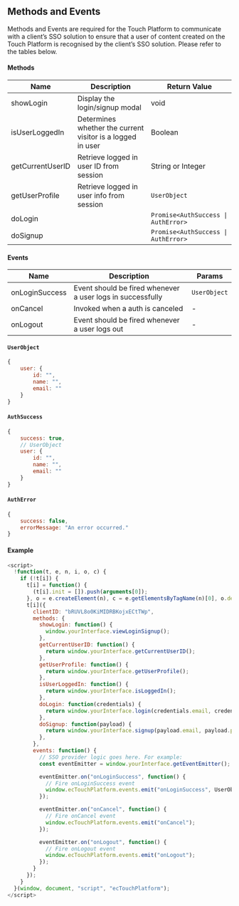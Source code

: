 ## Methods and Events ##

Methods and Events are required for the Touch Platform to communicate with a client’s SSO solution to ensure that a user of content created on the Touch Platform is recognised by the client’s SSO solution. Please refer to the tables below.

#### Methods ####

Name | Description | Return Value
------------ | ------------ | ------------
showLogin | Display the login/signup modal | void
isUserLoggedIn | Determines whether the current visitor is a logged in user | Boolean
getCurrentUserID | Retrieve logged in user ID from session | String or Integer
getUserProfile | Retrieve logged in user info from session | <code>UserObject</code>
doLogin | | <code>Promise<AuthSuccess &#124; AuthError></code>
doSignup | | <code>Promise<AuthSuccess &#124; AuthError></code>

#### Events #### 

Name | Description | Params
------------ | ------------- | -------------
onLoginSuccess | Event should be fired whenever a user logs in successfully | <code>UserObject</code>
onCancel | Invoked when a auth is canceled | -
onLogout | Event should be fired whenever a user logs out | -
    
#### <code>UserObject</code> ####

```javascript
{
    user: {
        id: "",
        name: "",
        email: ""
    }
}
```   

#### <code>AuthSuccess</code> ####

```javascript
{
    success: true,
    // UserObject
    user: {
        id: "",
        name: "",
        email: ""
    }
}
```  
 
#### <code>AuthError</code> ####

```javascript
{
    success: false,
    errorMessage: "An error occurred."
}
```     
    
#### Example ###

```javascript
<script>
  !function(t, e, n, i, o, c) {
    if (!t[i]) {
      t[i] = function() {
        (t[i].init = []).push(arguments[0]);
      }, o = e.createElement(n), c = e.getElementsByTagName(n)[0], o.defer = 1, o.async = 1, o.src = "https://widgets.touch.global/sdk/index.js", c.parentNode.insertBefore(o, c);
      t[i]({
        clientID: "bRUVL8o0KiMIDRBKojxECtTWp",
        methods: {
          showLogin: function() {
            window.yourInterface.viewLoginSignup();
          },
          getCurrentUserID: function() {
            return window.yourInterface.getCurrentUserID();
          },
          getUserProfile: function() {
            return window.yourInterface.getUserProfile();
          },
          isUserLoggedIn: function() {
            return window.yourInterface.isLoggedIn();
          },
          doLogin: function(credentials) {
            return window.yourInterface.login(credentials.email, credentials.password);
          },
          doSignup: function(payload) {
            return window.yourInterface.signup(payload.email, payload.password);
          },
        },
        events: function() {
          // SSO provider logic goes here. For example:
          const eventEmitter = window.yourInterface.getEventEmitter();

          eventEmitter.on("onLoginSuccess", function() {
            // Fire onLoginSuccess event
            window.ecTouchPlatform.events.emit("onLoginSuccess", UserObject);
          });

          eventEmitter.on("onCancel", function() {
            // Fire onCancel event
            window.ecTouchPlatform.events.emit("onCancel");
          });

          eventEmitter.on("onLogout", function() {
            // Fire onLogout event
            window.ecTouchPlatform.events.emit("onLogout");
          });
        }
      });
    }
  }(window, document, "script", "ecTouchPlatform");
</script>
```

